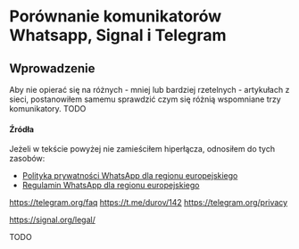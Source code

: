 # Porównanie komunikatorów Whatsapp, Signal i Telegram

## Wprowadzenie

Aby nie opierać się na różnych - mniej lub bardziej rzetelnych - artykułach z sieci, postanowiłem samemu sprawdzić czym się różnią wspomniane trzy komunikatory. 
TODO

#### Źródła

Jeżeli w tekście powyżej nie zamieściłem hiperłącza, odnosiłem do tych zasobów:
- [Polityka prywatności WhatsApp dla regionu europejskiego](https://www.whatsapp.com/legal/updates/privacy-policy-eea)
- [Regulamin WhatsApp dla regionu europejskiego](https://www.whatsapp.com/legal/updates/terms-of-service-eea)

https://telegram.org/faq
https://t.me/durov/142
https://telegram.org/privacy

https://signal.org/legal/

TODO
